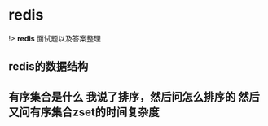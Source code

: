 # redis
!> **redis** 面试题以及答案整理


## redis的数据结构



## 有序集合是什么 我说了排序，然后问怎么排序的 然后又问有序集合zset的时间复杂度



## 